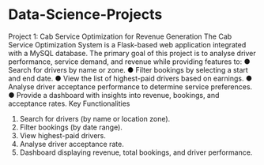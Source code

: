 # Data-Science-Projects
Project 1: Cab Service Optimization for Revenue Generation
The Cab Service Optimization System is a Flask-based web application integrated with a MySQL database. The primary goal of this project is to analyse driver performance, service demand, and revenue while providing features to:
● Search for drivers by name or zone.
● Filter bookings by selecting a start and end date.
● View the list of highest-paid drivers based on earnings.
● Analyse driver acceptance performance to determine service preferences.
● Provide a dashboard with insights into revenue, bookings, and acceptance rates.
Key Functionalities
1. Search for drivers (by name or location zone).
2. Filter bookings (by date range).
3. View highest-paid drivers.
4. Analyse driver acceptance rate.
5. Dashboard displaying revenue, total bookings, and driver performance.
   
